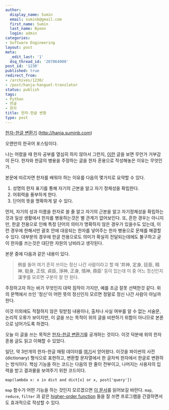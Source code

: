 ```yaml
---
author:
  display_name: Sumin
  email: suminb@gmail.com
  first_name: Sumin
  last_name: Byeon
  login: admin
categories:
- Software Engineering
layout: post
meta:
  _edit_last: '1'
  dsq_thread_id: '287064900'
post_id: '1230'
published: true
redirect_from:
- /archives/1230/
- /post/hanja-hanguel-translator
status: publish
tags:
- Python
- 한글
- 한자
title: 한자-한글 변환
type: post
---
```

[한자-한글 변환기][link] (<http://hanja.suminb.com>)

오랜만의 한국어 포스팅이다.

나는 어렸을 때 한자 공부를 열심히 하지 않아서 그런지, [이런](http://www.hanja-edu.com/bbs/view.php?id=magazine_article&no=368) 글을 보면 무언가 거부감이 든다. 한자와 한글의 병용을 주장하는 글을 한자 혼용으로 작성해놓은 이유는 무엇인가.

본문에 따르자면 한자를 배워야 하는 이유를 다음의 몇가지로 요약할 수 있다.

1. 성명의 한자 표기를 통해 자기의 근본을 알고 자기 정체성을 확립한다.
2. 어휘력을 풍부하게 한다.
3. 단어의 뜻을 명확하게 알 수 있다.

먼저, 자기의 성과 이름을 한자로 쓸 줄 알고 자기의 근본을 알고 자기정체성을 확립하는 것과 일상 생활에서 한자를 병용하는것은 별 관계가 없어보인다. 또, 흔한 경우는 아니지만, 한글 전용으로 인해 특정 단어의 의미가 명확하지 않은 경우가 있을수도 있는데, 이런 경우에 한해서만 괄호 안에 대응되는 한자를 넣어주는 한자 병용으로 문제를 해결할 수 있다. 대부분의 경우에 한글 전용으로도 의미가 확실히 전달되는데에도 불구하고 굳이 한자를 쓰는것은 대단한 자원의 낭비라고 생각된다.

본문 중에 다음과 같은 내용이 있다.

> 例를 들어 여기 흔히 쓰이는 정신 나간 사람이라고 할 때 ‘井神, 定身, 廷臣, 精神, 挺身, 正信, 貞臣, 淨神, 正身, 情神, 鼎臣’ 등이 있는데 이 중 어느 정신인지 漢字를 모르면 구분이 잘 안 된다.

주장하고자 하는 바가 무엇인지 대략 짐작이 가지만, 예를 조금 잘못 선택한것 같다. 위의 문맥에서 쓰인 '정신'이 어떤 뜻의 정신인지 모르면 정말로 정신 나간 사람이 아닐까 한다.

이것 이외에도 적절하지 않은 뒷받침 내용이나, 출처나 사실 여부를 알 수 없는 서술문, 논리적 오류가 보이지만, 이 글을 쓰는 목적이 위의 글을 비판하기 위함이 아니므로 본론으로 넘어가도록 하겠다.

오늘 이 글을 쓰는 목적은 [한자-한글 변환기][link]를 공개하는 것이다. 이것 덕분에 위의 한자 혼용 글도 읽고 이해할 수 있었다.

일단, 약 3만개의 한자-한글 매핑 데이터를 [여기](http://kore.wikia.com/wiki/사용자:Masoris/hani_converter.js)서 얻어왔다. 이것을 파이썬의 사전(dictionary) 형식으로 표현하고, 변환할 문자열에서 한 글자씩 한자에서 한글로 변환하는 방식이다. 핵심 기능을 하는 코드는 다음의 한 줄이 전부이고, 나머지는 사용자의 입력을 받고 결과물을 보여주기 위한 코드이다.

~~~
map(lambda x: x in dict and dict[x] or x, post['query'])
~~~

`map` 함수가 어떤 기능을 하는 것인지 모르겠으면 [이 문서](http://docs.python.org/library/functions.html#map)를 읽어보길 바란다. `map`, `reduce`, `filter` 과 같은 [higher-order function](http://en.wikipedia.org/wiki/Higher-order_function) 들을 잘 쓰면 프로그램을 간결하면서도 효과적으로 작성할 수 있다.

[link]: http://hanja.suminb.com

